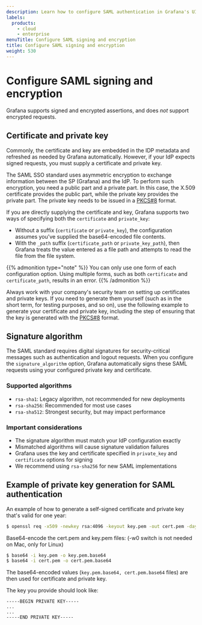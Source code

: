 ```yaml
---
description: Learn how to configure SAML authentication in Grafana's UI.
labels:
  products:
    - cloud
    - enterprise
menuTitle: Configure SAML signing and encryption
title: Configure SAML signing and encryption
weight: 530
---
```


# Configure SAML signing and encryption

Grafana supports signed and encrypted assertions, and does _not_ support encrypted requests.

## Certificate and private key

Commonly, the certificate and key are embedded in the IDP metadata and refreshed as needed by Grafana automatically. However, if your IdP expects signed requests, you must supply a certificate and private key.

The SAML SSO standard uses asymmetric encryption to exchange information between the SP (Grafana) and the IdP. To perform such encryption, you need a public part and a private part. In this case, the X.509 certificate provides the public part, while the private key provides the private part. The private key needs to be issued in a [PKCS#8](https://en.wikipedia.org/wiki/PKCS_8) format.

If you are directly supplying the certificate and key, Grafana supports two ways of specifying both the `certificate` and `private_key`:

- Without a suffix (`certificate` or `private_key`), the configuration assumes you've supplied the base64-encoded file contents.
- With the `_path` suffix (`certificate_path` or `private_key_path`), then Grafana treats the value entered as a file path and attempts to read the file from the file system.

{{% admonition type="note" %}}
You can only use one form of each configuration option. Using multiple forms, such as both `certificate` and `certificate_path`, results in an error.
{{% /admonition %}}

Always work with your company's security team on setting up certificates and private keys. If you need to generate them yourself (such as in the short term, for testing purposes, and so on), use the following example to generate your certificate and private key, including the step of ensuring that the key is generated with the [PKCS#8](https://en.wikipedia.org/wiki/PKCS_8) format.

## Signature algorithm

The SAML standard requires digital signatures for security-critical messages such as authentication and logout requests. When you configure the `signature_algorithm` option, Grafana automatically signs these SAML requests using your configured private key and certificate.

### Supported algorithms

- `rsa-sha1`: Legacy algorithm, not recommended for new deployments
- `rsa-sha256`: Recommended for most use cases
- `rsa-sha512`: Strongest security, but may impact performance

### Important considerations

- The signature algorithm must match your IdP configuration exactly
- Mismatched algorithms will cause signature validation failures
- Grafana uses the key and certificate specified in `private_key` and `certificate` options for signing
- We recommend using `rsa-sha256` for new SAML implementations

## Example of private key generation for SAML authentication

An example of how to generate a self-signed certificate and private key that's valid for one year:

```sh
$ openssl req -x509 -newkey rsa:4096 -keyout key.pem -out cert.pem -days 365 -nodes​
```

Base64-encode the cert.pem and key.pem files:
(-w0 switch is not needed on Mac, only for Linux)

```sh
$ base64 -i key.pem -o key.pem.base64
$ base64 -i cert.pem -o cert.pem.base64
```

The base64-encoded values (`key.pem.base64, cert.pem.base64` files) are then used for certificate and private key.

The key you provide should look like:

```
-----BEGIN PRIVATE KEY-----
...
...
-----END PRIVATE KEY-----
```
